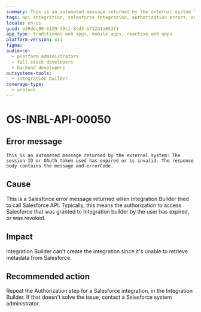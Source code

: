 ```yaml
---
summary: This is an automated message returned by the external system The session ID or OAuth token used has expired or is invalid. The response body contains the message and errorCode.
tags: api integration, salesforce integration, authorization errors, oauth tokens, error handling
locale: en-us
guid: e39dec90-b129-49c1-8cd3-b712a1a653f1
app_type: traditional web apps, mobile apps, reactive web apps
platform-version: o11
figma:
audience:
  - platform administrators
  - full stack developers
  - backend developers
outsystems-tools:
  - integration builder
coverage-type:
  - unblock
---
```


# OS-INBL-API-00050

## Error message

`This is an automated message returned by the external system: The session ID or OAuth token used has expired or is invalid. The response body contains the message and errorCode.`

## Cause

This is a Salesforce error message returned when Integration Builder tried to call Salesforce API.
Typically, this means the authorization to access Salesforce that was granted to Integration builder by the user has expired, or was revoked.

## Impact

Integration Builder can't create the integration since it's unable to retrieve metadata from Salesforce.

## Recommended action

Repeat the Authorization step for a Salesforce integration, in the Integration Builder. If that doesn't solve the issue, contact a Salesforce system administrator.
